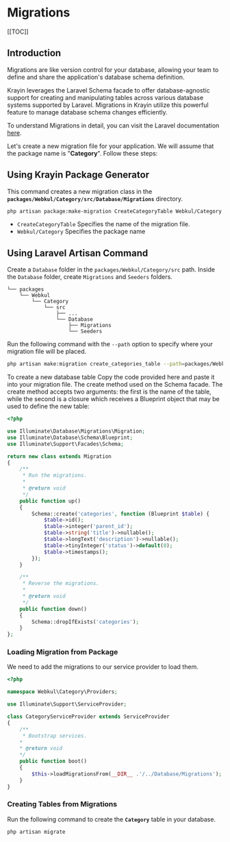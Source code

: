 # Migrations

[[TOC]]

## Introduction

Migrations are like version control for your database, allowing your team to define and share the application's database schema definition.

Krayin leverages the Laravel Schema facade to offer database-agnostic support for creating and manipulating tables across various database systems supported by Laravel. Migrations in Krayin utilize this powerful feature to manage database schema changes efficiently.

To understand Migrations in detail, you can visit the Laravel documentation [here](https://laravel.com/docs/10.x/migrations).

Let's create a new migration file for your application. We will assume that the package name is "**Category**". Follow these steps:

## Using Krayin Package Generator

This command creates a new migration class in the **`packages/Webkul/Category/src/Database/Migrations`** directory.

```bash
php artisan package:make-migration CreateCategoryTable Webkul/Category
```

- `CreateCategoryTable` Specifies the name of the migration file.
- `Webkul/Category` Specifies the package name 

## Using Laravel Artisan Command

Create a `Database` folder in the `packages/Webkul/Category/src` path. Inside the `Database` folder, create `Migrations` and `Seeders` folders.

```
└── packages
    └── Webkul
        └── Category
            └── src
                ├── ...
                └── Database
                    ├── Migrations
                    └── Seeders
```

Run the following command with the `--path` option to specify where your migration file will be placed.

  ```bash
  php artisan make:migration create_categories_table --path=packages/Webkul/Category/src/Database/Migrations
  ```

To create a new database table Copy the code provided here and paste it into your migration file. The create method used on the Schema facade. The create method accepts two arguments: the first is the name of the table, while the second is a closure which receives a Blueprint object that may be used to define the new table:

```php
<?php

use Illuminate\Database\Migrations\Migration;
use Illuminate\Database\Schema\Blueprint;
use Illuminate\Support\Facades\Schema;

return new class extends Migration
{
    /**
     * Run the migrations.
     *
     * @return void
     */
    public function up()
    {
        Schema::create('categories', function (Blueprint $table) {
            $table->id();
            $table->integer('parent_id');
            $table->string('title')->nullable();
            $table->longText('description')->nullable();
            $table->tinyInteger('status')->default(0);
            $table->timestamps();
        });
    }

    /**
     * Reverse the migrations.
     *
     * @return void
     */
    public function down()
    {
        Schema::dropIfExists('categories');
    }
};
```

### Loading Migration from Package

We need to add the migrations to our service provider to load them.

```php
<?php

namespace Webkul\Category\Providers;

use Illuminate\Support\ServiceProvider;

class CategoryServiceProvider extends ServiceProvider
{
    /**
     * Bootstrap services.
    *
    * @return void
    */
    public function boot()
    {          
        $this->loadMigrationsFrom(__DIR__ .'/../Database/Migrations');
    }
}
```

### Creating Tables from Migrations

Run the following command to create the **`Category`** table in your database.

  ```
  php artisan migrate
  ```
